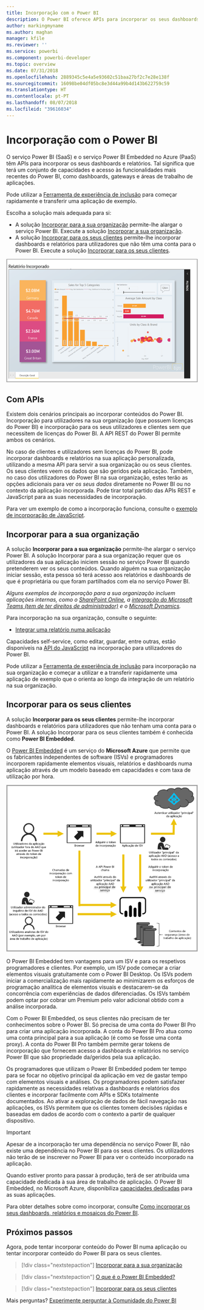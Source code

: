 ```yaml
---
title: Incorporação com o Power BI
description: O Power BI oferece APIs para incorporar os seus dashboards e relatórios em aplicações.
author: markingmyname
ms.author: maghan
manager: kfile
ms.reviewer: ''
ms.service: powerbi
ms.component: powerbi-developer
ms.topic: overview
ms.date: 07/31/2018
ms.openlocfilehash: 2889345c5e4a5e93602c51baa27bf2c7e28e138f
ms.sourcegitcommit: 16098be04df05bc8e3d44a99b4d143b622759c59
ms.translationtype: HT
ms.contentlocale: pt-PT
ms.lasthandoff: 08/07/2018
ms.locfileid: "39616034"
---
```

# <a name="embedding-with-power-bi"></a>Incorporação com o Power BI

O serviço Power BI (SaaS) e o serviço Power BI Embedded no Azure (PaaS) têm APIs para incorporar os seus dashboards e relatórios. Tal significa que terá um conjunto de capacidades e acesso às funcionalidades mais recentes do Power BI, como dashboards, gateways e áreas de trabalho de aplicações.

Pode utilizar a [Ferramenta de experiência de inclusão](https://aka.ms/embedsetup) para começar rapidamente e transferir uma aplicação de exemplo.

Escolha a solução mais adequada para si:

* A solução [Incorporar para a sua organização](embedding.md#embedding-for-your-organization) permite-lhe alargar o serviço Power BI. Execute a solução [Incorporar a sua organização](https://aka.ms/embedsetup/UserOwnsData).
* A solução [Incorporar para os seus clientes](embedding.md#embedding-for-your-customers) permite-lhe incorporar dashboards e relatórios para utilizadores que não têm uma conta para o Power BI. Execute a solução [Incorporar para os seus clientes](https://aka.ms/embedsetup/AppOwnsData).

![Exemplo de PBIE](media/what-can-you-do/what-can-you-do-02.png)

## <a name="using-apis"></a>Com APIs

Existem dois cenários principais ao incorporar conteúdos do Power BI.  Incorporação para utilizadores na sua organização (que possuem licenças do Power BI) e incorporação para os seus utilizadores e clientes sem que necessitem de licenças do Power BI. A API REST do Power BI permite ambos os cenários.

No caso de clientes e utilizadores sem licenças do Power BI, pode incorporar dashboards e relatórios na sua aplicação personalizada, utilizando a mesma API para servir a sua organização ou os seus clientes. Os seus clientes veem os dados que são geridos pela aplicação. Também, no caso dos utilizadores do Power BI na sua organização, estes terão as opções adicionais para ver *os seus dados* diretamente no Power BI ou no contexto da aplicação incorporada. Pode tirar total partido das APIs REST e JavaScript para as suas necessidades de incorporação.

Para ver um exemplo de como a incorporação funciona, consulte o [exemplo de incorporação de JavaScript](https://microsoft.github.io/PowerBI-JavaScript/demo/).

## <a name="embedding-for-your-organization"></a>Incorporar para a sua organização

A solução **Incorporar para a sua organização** permite-lhe alargar o serviço Power BI. A solução Incorporar para a sua organização requer que os utilizadores da sua aplicação iniciem sessão no serviço Power BI quando pretenderem ver os seus conteúdos. Quando alguém na sua organização iniciar sessão, esta pessoa só terá acesso aos relatórios e dashboards de que é proprietária ou que foram partilhados com ela no serviço Power BI.

*Alguns exemplos de incorporação para a sua organização incluem aplicações internas, como o [SharePoint Online](https://powerbi.microsoft.com/blog/integrate-power-bi-reports-in-sharepoint-online/), a [integração do Microsoft Teams (tem de ter direitos de administrador)](https://powerbi.microsoft.com/blog/power-bi-teams-up-with-microsoft-teams/) e o [Microsoft Dynamics](https://docs.microsoft.com/dynamics365/customer-engagement/basics/add-edit-power-bi-visualizations-dashboard).*

Para incorporação na sua organização, consulte o seguinte:

* [Integrar uma relatório numa aplicação](embed-sample-for-your-organization.md)

Capacidades self-service, como editar, guardar, entre outras, estão disponíveis na [API do JavaScript](https://github.com/Microsoft/PowerBI-JavaScript) na incorporação para utilizadores do Power BI.

Pode utilizar a [Ferramenta de experiência de inclusão](https://aka.ms/embedsetup/UserOwnsData) para incorporação na sua organização e começar a utilizar e a transferir rapidamente uma aplicação de exemplo que o orienta ao longo da integração de um relatório na sua organização.

## <a name="embedding-for-your-customers"></a>Incorporar para os seus clientes

A solução **Incorporar para os seus clientes** permite-lhe incorporar dashboards e relatórios para utilizadores que não tenham uma conta para o Power BI. A solução Incorporar para os seus clientes também é conhecida como **Power BI Embedded**.

O [Power BI Embedded](azure-pbie-what-is-power-bi-embedded.md) é um serviço do **Microsoft Azure** que permite que os fabricantes independentes de software (ISVs) e programadores incorporem rapidamente elementos visuais, relatórios e dashboards numa aplicação através de um modelo baseado em capacidades e com taxa de utilização por hora.

![Fluxo de incorporação para incorporar para os seus clientes](media/embedding/powerbi-embed-flow.png)

O Power BI Embedded tem vantagens para um ISV e para os respetivos programadores e clientes. Por exemplo, um ISV pode começar a criar elementos visuais gratuitamente com o Power BI Desktop. Os ISVs podem iniciar a comercialização mais rapidamente ao minimizarem os esforços de programação analítica de elementos visuais e destacarem-se da concorrência com experiências de dados diferenciadas. Os ISVs também podem optar por cobrar um Premium pelo valor adicional obtido com a análise incorporada.

Com o Power BI Embedded, os seus clientes não precisam de ter conhecimentos sobre o Power BI. Só precisa de uma conta do Power BI Pro para criar uma aplicação incorporada. A conta do Power BI Pro atua como uma conta principal para a sua aplicação (é como se fosse uma conta proxy). A conta do Power BI Pro também permite gerar tokens de incorporação que fornecem acesso a dashboards e relatórios no serviço Power BI que são propriedade da/geridos pela sua aplicação.

Os programadores que utilizam o Power BI Embedded podem ter tempo para se focar no objetivo principal da aplicação em vez de gastar tempo com elementos visuais e análises. Os programadores podem satisfazer rapidamente as necessidades relativas a dashboards e relatórios dos clientes e incorporar facilmente com APIs e SDKs totalmente documentados. Ao ativar a exploração de dados de fácil navegação nas aplicações, os ISVs permitem que os clientes tomem decisões rápidas e baseadas em dados de acordo com o contexto a partir de qualquer dispositivo.

> [!IMPORTANT]
> Apesar de a incorporação ter uma dependência no serviço Power BI, não existe uma dependência no Power BI para os seus clientes. Os utilizadores não terão de se inscrever no Power BI para ver o conteúdo incorporado na aplicação.

Quando estiver pronto para passar à produção, terá de ser atribuída uma capacidade dedicada à sua área de trabalho de aplicação. O Power BI Embedded, no Microsoft Azure, disponibiliza [capacidades dedicadas](azure-pbie-create-capacity.md) para as suas aplicações.

Para obter detalhes sobre como incorporar, consulte [Como incorporar os seus dashboards, relatórios e mosaicos do Power BI](embed-sample-for-customers.md).

## <a name="next-steps"></a>Próximos passos

Agora, pode tentar incorporar conteúdo do Power BI numa aplicação ou tentar incorporar conteúdo do Power BI para os seus clientes.

> [!div class="nextstepaction"]
> [Incorporar para a sua organização](embed-sample-for-your-organization.md)

> [!div class="nextstepaction"]
> [O que é o Power BI Embedded?](azure-pbie-what-is-power-bi-embedded.md)

> [!div class="nextstepaction"]
>[Incorporar para os seus clientes](embed-sample-for-customers.md)

Mais perguntas? [Experimente perguntar à Comunidade do Power BI](http://community.powerbi.com/)